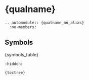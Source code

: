 # {qualname}

```{{eval-rst}}
.. automodule:: {qualname_no_alias}
  :no-members:
```

## Symbols

{symbols_table}

```{{toctree}}
:hidden:

{toctree}
```
